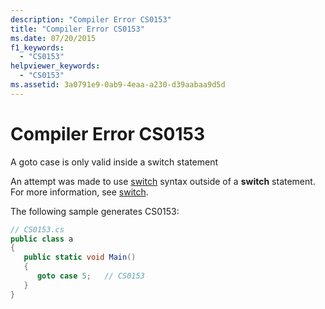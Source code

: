 ```yaml
---
description: "Compiler Error CS0153"
title: "Compiler Error CS0153"
ms.date: 07/20/2015
f1_keywords: 
  - "CS0153"
helpviewer_keywords: 
  - "CS0153"
ms.assetid: 3a0791e9-0ab9-4eaa-a230-d39aabaa9d5d
---
```

# Compiler Error CS0153

A goto case is only valid inside a switch statement  
  
 An attempt was made to use [switch](../language-reference/keywords/switch.md) syntax outside of a **switch** statement. For more information, see [switch](../language-reference/keywords/switch.md).  
  
 The following sample generates CS0153:  
  
```csharp  
// CS0153.cs  
public class a  
{  
   public static void Main()  
   {  
      goto case 5;   // CS0153  
   }  
}  
```

